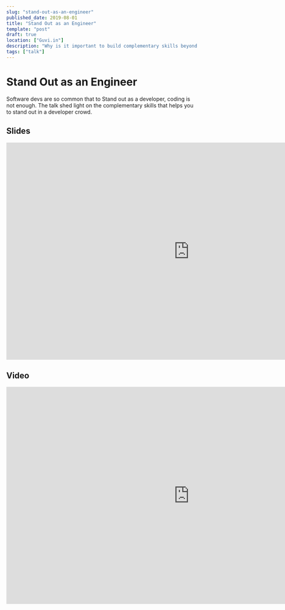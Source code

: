 ```yaml
---
slug: "stand-out-as-an-engineer"
published_date: 2019-08-01
title: "Stand Out as an Engineer"
template: "post"
draft: true
location: ["Guvi.in"]
description: "Why is it important to build complementary skills beyond coding and how to build them"
tags: ["talk"]
---
```


# Stand Out as an Engineer

Software devs are so common that to Stand out as a developer, coding is not enough. The talk shed light on the complementary skills that helps you to stand out in a developer crowd.

## Slides

<iframe src="https://docs.google.com/presentation/d/e/2PACX-1vSixf_1J9efSK_DyBdofmPmVyR3pObphDpl7QgHymiK1_teCGaoJTo_Ne0aeOR02Ckw6IqYYAfTR175/embed?start=false&loop=false&delayms=3000" frameborder="0" width="960" height="569" allowfullscreen="true" mozallowfullscreen="true" webkitallowfullscreen="true"></iframe>


## Video

<iframe src="https://www.youtube.com/embed/" frameborder="0" width="960" height="569" allowfullscreen="true" mozallowfullscreen="true" webkitallowfullscreen="true"></iframe>




